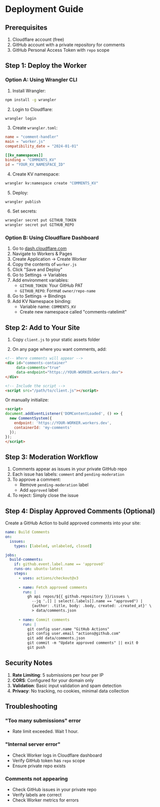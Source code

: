 # Deployment Guide

## Prerequisites

1. Cloudflare account (free)
2. GitHub account with a private repository for comments
3. GitHub Personal Access Token with `repo` scope

## Step 1: Deploy the Worker

### Option A: Using Wrangler CLI

1. Install Wrangler:
```bash
npm install -g wrangler
```

2. Login to Cloudflare:
```bash
wrangler login
```

3. Create `wrangler.toml`:
```toml
name = "comment-handler"
main = "worker.js"
compatibility_date = "2024-01-01"

[[kv_namespaces]]
binding = "COMMENTS_KV"
id = "YOUR_KV_NAMESPACE_ID"
```

4. Create KV namespace:
```bash
wrangler kv:namespace create "COMMENTS_KV"
```

5. Deploy:
```bash
wrangler publish
```

6. Set secrets:
```bash
wrangler secret put GITHUB_TOKEN
wrangler secret put GITHUB_REPO
```

### Option B: Using Cloudflare Dashboard

1. Go to [dash.cloudflare.com](https://dash.cloudflare.com)
2. Navigate to Workers & Pages
3. Create Application → Create Worker
4. Copy the contents of `worker.js`
5. Click "Save and Deploy"
6. Go to Settings → Variables
7. Add environment variables:
   - `GITHUB_TOKEN`: Your GitHub PAT
   - `GITHUB_REPO`: Format `owner/repo-name`
8. Go to Settings → Bindings
9. Add KV Namespace binding:
   - Variable name: `COMMENTS_KV`
   - Create new namespace called "comments-ratelimit"

## Step 2: Add to Your Site

1. Copy `client.js` to your static assets folder

2. On any page where you want comments, add:

```html
<!-- Where comments will appear -->
<div id="comments-container" 
     data-comments="true"
     data-endpoint="https://YOUR-WORKER.workers.dev">
</div>

<!-- Include the script -->
<script src="/path/to/client.js"></script>
```

Or manually initialize:

```html
<script>
document.addEventListener('DOMContentLoaded', () => {
  new CommentSystem({
    endpoint: 'https://YOUR-WORKER.workers.dev',
    containerId: 'my-comments'
  });
});
</script>
```

## Step 3: Moderation Workflow

1. Comments appear as issues in your private GitHub repo
2. Each issue has labels: `comment` and `pending-moderation`
3. To approve a comment:
   - Remove `pending-moderation` label
   - Add `approved` label
4. To reject: Simply close the issue

## Step 4: Display Approved Comments (Optional)

Create a GitHub Action to build approved comments into your site:

```yaml
name: Build Comments
on:
  issues:
    types: [labeled, unlabeled, closed]

jobs:
  build-comments:
    if: github.event.label.name == 'approved'
    runs-on: ubuntu-latest
    steps:
      - uses: actions/checkout@v3
      
      - name: Fetch approved comments
        run: |
          gh api repos/${{ github.repository }}/issues \
            --jq '.[] | select(.labels[].name == "approved") | 
            {author: .title, body: .body, created: .created_at}' \
            > data/comments.json
            
      - name: Commit comments
        run: |
          git config user.name "GitHub Actions"
          git config user.email "actions@github.com"
          git add data/comments.json
          git commit -m "Update approved comments" || exit 0
          git push
```

## Security Notes

1. **Rate Limiting**: 5 submissions per hour per IP
2. **CORS**: Configured for your domain only
3. **Validation**: Basic input validation and spam detection
4. **Privacy**: No tracking, no cookies, minimal data collection

## Troubleshooting

### "Too many submissions" error
- Rate limit exceeded. Wait 1 hour.

### "Internal server error"
- Check Worker logs in Cloudflare dashboard
- Verify GitHub token has `repo` scope
- Ensure private repo exists

### Comments not appearing
- Check GitHub issues in your private repo
- Verify labels are correct
- Check Worker metrics for errors